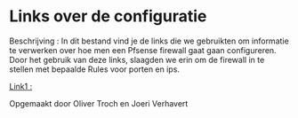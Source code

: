 # Links over de configuratie

Beschrijving : In dit bestand vind je de links die we gebruikten om informatie te verwerken over hoe men een Pfsense firewall gaat gaan configureren. Door het gebruik van deze links, slaagden we erin om de firewall in te stellen met bepaalde Rules voor porten en ips.  

[Link1 : ]()


Opgemaakt door Oliver Troch en Joeri Verhavert